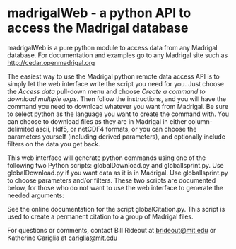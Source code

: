 # madrigalWeb - a python API to access the Madrigal database

madrigalWeb is a pure python module to access data from any Madrigal database.  For documentation and examples go to any Madrigal site such as 
http://cedar.openmadrigal.org

The easiest way to use the Madrigal python remote data access API is to simply let the web interface write the script you need for you. Just choose the *Access data* pull-down menu and choose *Create a command to download multiple exps*. Then follow the instructions, and you will have the command you need to download whatever you want from Madrigal. Be sure to select python as the language you want to create the command with. You can choose to download files as they are in Madrigal in either column-delimited ascii, Hdf5, or netCDF4 formats, or you can choose the parameters yourself (including derived parameters), and optionally include filters on the data you get back.

This web interface will generate python commands using one of the following two Python scripts: globalDownload.py and globalIsprint.py. Use globalDownload.py if you want data as it is in Madrigal. Use globalIsprint.py to choose parameters and/or filters. These two scripts are documented below, for those who do not want to use the web interface to generate the needed arguments:

See the online documentation for the script globalCitation.py. This script is used to create a permanent citation to a group of Madrigal files.

For questions or comments, contact Bill Rideout at brideout@mit.edu or Katherine Cariglia at cariglia@mit.edu